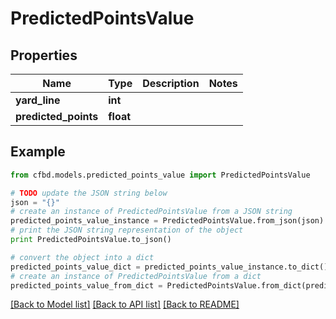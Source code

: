 # PredictedPointsValue


## Properties
Name | Type | Description | Notes
------------ | ------------- | ------------- | -------------
**yard_line** | **int** |  | 
**predicted_points** | **float** |  | 

## Example

```python
from cfbd.models.predicted_points_value import PredictedPointsValue

# TODO update the JSON string below
json = "{}"
# create an instance of PredictedPointsValue from a JSON string
predicted_points_value_instance = PredictedPointsValue.from_json(json)
# print the JSON string representation of the object
print PredictedPointsValue.to_json()

# convert the object into a dict
predicted_points_value_dict = predicted_points_value_instance.to_dict()
# create an instance of PredictedPointsValue from a dict
predicted_points_value_from_dict = PredictedPointsValue.from_dict(predicted_points_value_dict)
```
[[Back to Model list]](../README.md#documentation-for-models) [[Back to API list]](../README.md#documentation-for-api-endpoints) [[Back to README]](../README.md)


